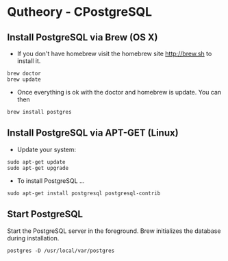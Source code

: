 # Qutheory - CPostgreSQL

## Install PostgreSQL via Brew (OS X) 
* If you don't have homebrew visit the homebrew site http://brew.sh to install it.

```
brew doctor
brew update
```
* Once everything is ok with the doctor and homebrew is update. You can then 

```
brew install postgres
```

## Install PostgreSQL via APT-GET (Linux)
* Update your system:

```
sudo apt-get update
sudo apt-get upgrade
```

* To install PostgreSQL ...

```
sudo apt-get install postgresql postgresql-contrib
```


## Start PostgreSQL

Start the PostgreSQL server in the foreground. 
Brew initializes the database during installation.

```
postgres -D /usr/local/var/postgres
```
